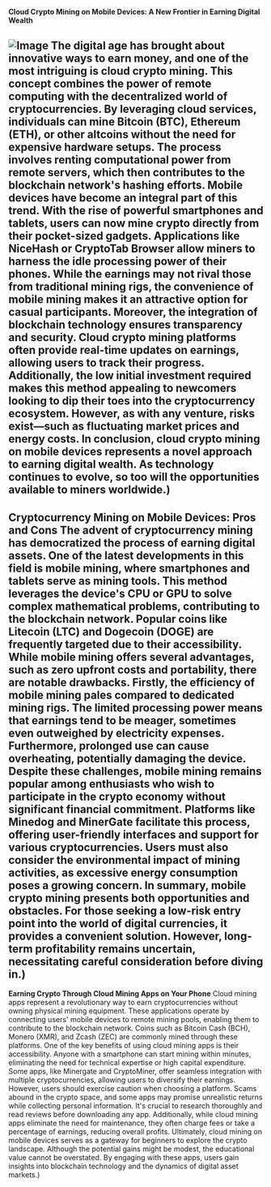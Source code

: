 **Cloud Crypto Mining on Mobile Devices: A New Frontier in Earning Digital Wealth**

![Image](https://github.com/user-attachments/assets/4a25d116-2220-4385-b08e-f287af8fcbc4)
The digital age has brought about innovative ways to earn money, and one of the most intriguing is cloud crypto mining. This concept combines the power of remote computing with the decentralized world of cryptocurrencies. By leveraging cloud services, individuals can mine Bitcoin (BTC), Ethereum (ETH), or other altcoins without the need for expensive hardware setups. The process involves renting computational power from remote servers, which then contributes to the blockchain network's hashing efforts.
Mobile devices have become an integral part of this trend. With the rise of powerful smartphones and tablets, users can now mine crypto directly from their pocket-sized gadgets. Applications like NiceHash or CryptoTab Browser allow miners to harness the idle processing power of their phones. While the earnings may not rival those from traditional mining rigs, the convenience of mobile mining makes it an attractive option for casual participants.
Moreover, the integration of blockchain technology ensures transparency and security. Cloud crypto mining platforms often provide real-time updates on earnings, allowing users to track their progress. Additionally, the low initial investment required makes this method appealing to newcomers looking to dip their toes into the cryptocurrency ecosystem. However, as with any venture, risks exist—such as fluctuating market prices and energy costs.
In conclusion, cloud crypto mining on mobile devices represents a novel approach to earning digital wealth. As technology continues to evolve, so too will the opportunities available to miners worldwide.)
---
**Cryptocurrency Mining on Mobile Devices: Pros and Cons**
The advent of cryptocurrency mining has democratized the process of earning digital assets. One of the latest developments in this field is mobile mining, where smartphones and tablets serve as mining tools. This method leverages the device's CPU or GPU to solve complex mathematical problems, contributing to the blockchain network. Popular coins like Litecoin (LTC) and Dogecoin (DOGE) are frequently targeted due to their accessibility.
While mobile mining offers several advantages, such as zero upfront costs and portability, there are notable drawbacks. Firstly, the efficiency of mobile mining pales compared to dedicated mining rigs. The limited processing power means that earnings tend to be meager, sometimes even outweighed by electricity expenses. Furthermore, prolonged use can cause overheating, potentially damaging the device.
Despite these challenges, mobile mining remains popular among enthusiasts who wish to participate in the crypto economy without significant financial commitment. Platforms like Minedog and MinerGate facilitate this process, offering user-friendly interfaces and support for various cryptocurrencies. Users must also consider the environmental impact of mining activities, as excessive energy consumption poses a growing concern.
In summary, mobile crypto mining presents both opportunities and obstacles. For those seeking a low-risk entry point into the world of digital currencies, it provides a convenient solution. However, long-term profitability remains uncertain, necessitating careful consideration before diving in.)
---
**Earning Crypto Through Cloud Mining Apps on Your Phone**
Cloud mining apps represent a revolutionary way to earn cryptocurrencies without owning physical mining equipment. These applications operate by connecting users' mobile devices to remote mining pools, enabling them to contribute to the blockchain network. Coins such as Bitcoin Cash (BCH), Monero (XMR), and Zcash (ZEC) are commonly mined through these platforms.
One of the key benefits of using cloud mining apps is their accessibility. Anyone with a smartphone can start mining within minutes, eliminating the need for technical expertise or high capital expenditure. Some apps, like Minergate and CryptoMiner, offer seamless integration with multiple cryptocurrencies, allowing users to diversify their earnings.
However, users should exercise caution when choosing a platform. Scams abound in the crypto space, and some apps may promise unrealistic returns while collecting personal information. It's crucial to research thoroughly and read reviews before downloading any app. Additionally, while cloud mining apps eliminate the need for maintenance, they often charge fees or take a percentage of earnings, reducing overall profits.
Ultimately, cloud mining on mobile devices serves as a gateway for beginners to explore the crypto landscape. Although the potential gains might be modest, the educational value cannot be overstated. By engaging with these apps, users gain insights into blockchain technology and the dynamics of digital asset markets.)
